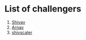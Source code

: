 # List of challengers
1. [Shivay](https://github.com/shivaylamba)
2. [Arnav](https://github.com/OverRevvv)
2. [shivscaler](http://github.com/shivscaler)
